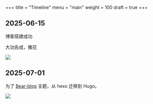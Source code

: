 +++
title = "Timeline"
menu = "main"
weight = 100
draft = true
+++

## 2025-06-15

博客搭建成功

大功告成，撒花

![](https://img.liangmouyin.com/2025/06/a14e7fd2eb5a7d2383dda7e28cb52c61.{ext})

## 2025-07-01

为了 [Bear-blog](https://github.com/janraasch/hugo-bearblog) 主题，从 hexo 迁移到 Hugo。

![](https://img.liangmouyin.com/2025/07/aab5c5d656839734196f71dc4dc6991c.png)